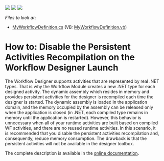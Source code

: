 <!-- default badges list -->
![](https://img.shields.io/endpoint?url=https://codecentral.devexpress.com/api/v1/VersionRange/128589473/12.2.6%2B)
[![](https://img.shields.io/badge/Open_in_DevExpress_Support_Center-FF7200?style=flat-square&logo=DevExpress&logoColor=white)](https://supportcenter.devexpress.com/ticket/details/E4485)
[![](https://img.shields.io/badge/📖_How_to_use_DevExpress_Examples-e9f6fc?style=flat-square)](https://docs.devexpress.com/GeneralInformation/403183)
<!-- default badges end -->
<!-- default file list -->
*Files to look at*:

* [MyWorkflowDefinition.cs](./CS/E4485.Module/BusinessObjects/MyWorkflowDefinition.cs) (VB: [MyWorkflowDefinition.vb](./VB/E4485.Module/BusinessObjects/MyWorkflowDefinition.vb))
<!-- default file list end -->
# How to: Disable the Persistent Activities Recompilation on the Workflow Designer Launch


<p>The Workflow Designer supports activities that are represented by real .NET types. That is why the Workflow Module creates a new .NET type for each designed activity. The dynamic assembly which resides in memory and provides persistent activities for the designer is recompiled each time the designer is started. The dynamic assembly is loaded in the application domain, and the memory occupied by the assembly can be released only when the application is closed (in .NET, each compiled type remains in memory until the application is restarted). However, this behavior is unnecessary when all of your runtime activities are built based on compiled WF activities, and there are no reused runtime activities. In this scenario, it is recommended that you disable the persistent activities recompilation and, consequently, reduce memory consumption. The drawback is that the persistent activities will not be available in the designer toolbox.</p><p>The complete description is available in the <a href="http://help.devexpress.com/#Xaf/CustomDocument3473"><u>online documentation</u></a>.</p>

<br/>


